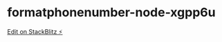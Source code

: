 # formatphonenumber-node-xgpp6u

[Edit on StackBlitz ⚡️](https://stackblitz.com/edit/formatphonenumber-node-xgpp6u)